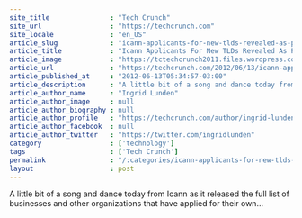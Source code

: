 ```yaml
---
site_title               : "Tech Crunch"
site_url                 : "https://techcrunch.com"
site_locale              : "en_US"
article_slug             : "icann-applicants-for-new-tlds-revealed-as-part-of-reveal-day-the-full-list"
article_title            : "Icann Applicants For New TLDs Revealed As Part Of ‘Reveal Day’: The Full List"
article_image            : "https://tctechcrunch2011.files.wordpress.com/2012/06/screen-shot-2012-06-13-at-13-32-25.png?w=660&h=367&crop=1"
article_url              : "https://techcrunch.com/2012/06/13/icann-applicants-for-new-tlds-revealed-the-full-list/"
article_published_at     : "2012-06-13T05:34:57-03:00"
article_description      : "A little bit of a song and dance today from Icann as it released the full list of businesses and other organizations that have applied for their own..."
article_author_name      : "Ingrid Lunden"
article_author_image     : null
article_author_biography : null
article_author_profile   : "https://techcrunch.com/author/ingrid-lunden/"
article_author_facebook  : null
article_author_twitter   : "https://twitter.com/ingridlunden"
category                 : ['technology']
tags                     : ['Tech Crunch']
permalink                : "/:categories/icann-applicants-for-new-tlds-revealed-as-part-of-reveal-day-the-full-list/"
layout                   : post
---
```


A little bit of a song and dance today from Icann as it released the full list of businesses and other organizations that have applied for their own...
